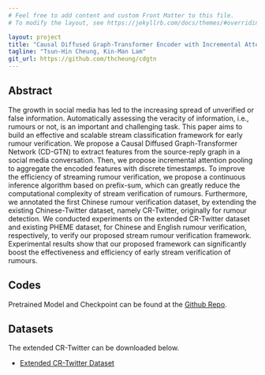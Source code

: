 ```yaml
---
# Feel free to add content and custom Front Matter to this file.
# To modify the layout, see https://jekyllrb.com/docs/themes/#overriding-theme-defaults

layout: project
title: "Causal Diffused Graph-Transformer Encoder with Incremental Attention Pooling for Stream Detection of Rumours"
tagline: "Tsun-Hin Cheung, Kin-Man Lam"
git_url: https://github.com/thcheung/cdgtn
---
```


## Abstract

The growth in social media has led to the increasing spread of unverified or false information. Automatically assessing the veracity of information, i.e., rumours or not, is an important and challenging task. This paper aims to build an effective and scalable stream classification framework for early rumour verification. We propose a Causal Diffused Graph-Transformer Network (CD-GTN) to extract features from the source-reply graph in a social media conversation. Then, we propose incremental attention pooling to aggregate the encoded features with discrete timestamps.  To improve the efficiency of streaming rumour verification, we propose a continuous inference algorithm based on prefix-sum, which can greatly reduce the computational complexity of stream verification of rumours. Furthermore, we annotated the first Chinese rumour verification dataset, by extending the existing Chinese-Twitter dataset, namely CR-Twitter, originally for rumour detection. We conducted experiments on the extended CR-Twitter dataset and existing PHEME dataset, for Chinese and English rumour verification, respectively, to verify our proposed stream rumour verification framework. Experimental results show that our proposed framework can significantly boost the effectiveness and efficiency of early stream verification of rumours.
## Codes

Pretrained Model and Checkpoint can be found at the [Github Repo](https://github.com/thcheung/CDGTN).

## Datasets

The extended CR-Twitter can be downloaded below.

- [Extended CR-Twitter Dataset](https://connectpolyu-my.sharepoint.com/:u:/g/personal/15083269d_connect_polyu_hk/ERlY9X3CA45MgSRsMSthreIB6KT1Cn7sNyEwQAHFJMsbWQ?e=isc9mG)

